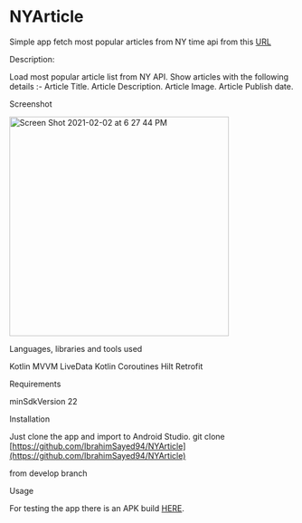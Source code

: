 # NYArticle

Simple app fetch most popular articles from NY time api from this [URL](https://developer.nytimes.com/docs/most-popular-product/1/overview)


Description:

Load most popular article list from NY API.
Show articles with the following details :-
Article Title.
Article Description.
Article Image.
Article Publish date.

Screenshot

<img width="388" alt="Screen Shot 2021-02-02 at 6 27 44 PM" src="https://user-images.githubusercontent.com/7188450/106630261-5882fd00-6584-11eb-82b4-3ec9fe0ddd01.png">


Languages, libraries and tools used

Kotlin
MVVM
LiveData
Kotlin Coroutines
Hilt
Retrofit

Requirements

minSdkVersion 22

Installation

Just clone the app and import to Android Studio. git clone 
[https://github.com/IbrahimSayed94/NYArticle](https://github.com/IbrahimSayed94/NYArticle)

from develop branch

Usage

For testing the app there is an APK build [HERE](https://we.tl/t-HKUxubXb46).



